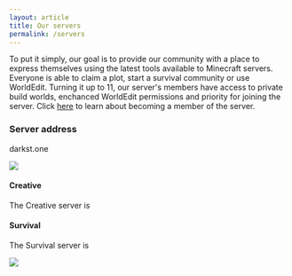 ```yaml
---
layout: article
title: Our servers
permalink: /servers
---
```


To put it simply, our goal is to provide our community with a place to express themselves using the latest tools available to Minecraft servers. Everyone is able to claim a plot, start a survival community or use WorldEdit. Turning it up to 11, our server's members have access to private build worlds, enchanced WorldEdit permissions and priority for joining the server. Click [here](../) to learn about becoming a member of the server.

### Server address
darkst.one

<div class="item">
  <div class="item__image">
    <img class="image image--sm" src="{{ site.baseurl }}/assets/images/creative.png"/>
  </div>
  <div class="item__content">
    <div class="item__header">
      <h4>Creative</h4>
    </div>
    <div class="item__description">
      <p>The Creative server is</p>
    </div>
  </div>
</div>

<div class="item">
  <div class="item__content">
    <div class="item__header">
      <h4>Survival</h4>
    </div>
    <div class="item__description">
      <p>The Survival server is</p>
    </div>
  </div>
  <div class="item__image">
    <img class="image image--sm" src="{{ site.baseurl }}/assets/images/survival.png"/>
  </div>
</div>
